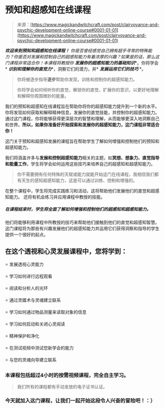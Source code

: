 <!--yml

类别：未分类

日期：2024年06月12日 18:32:17

-->

# 预知和超感知在线课程

> 来源：[https://www.magickandwitchcraft.com/post/clairvoyance-and-psychic-development-online-course#0001-01-01](https://www.magickandwitchcraft.com/post/clairvoyance-and-psychic-development-online-course#0001-01-01)

***欢迎来到预知和超感知在线课程！*** *你是否曾经感觉自己拥有超乎寻常的特殊能力？你是否对发展和控制自己的超感知能力有着浓厚的兴趣？如果是的话，那么这门课程非常适合你！本课程将教授你* ***发展你的超感知能力的基础知识****。你将学会* ***识别和理解你的直觉力****，洞察它们的潜力，并* ***发展运用它们的技巧*** *。

> 你将被逐步指导**逐步**帮助你发现，训练和控制你的超感知能力。
> 
> 你将学会如何倾听你的直觉，解锁你的直觉，扩展你的意识，以更好地理解和解释你周围微妙的能量。

我们的预知和超感知在线课程旨在帮助你将你的超感知能力提升到一个新的水平。你将发现如何获取和解释精神信息，发展你的直觉技能，并控制你的超感知能力。通过这门课程，你将能够获得更深层次的智慧和理解，从而能够更深入地洞察自己和世界。**所以，如果你准备好开始探索和发展你的超感知能力，这门课程非常适合你！**

这门关于预知和超感知发展的课程旨在帮助学生了解如何增强和控制他们的预知和超感知能力。

我们将涵盖许多与**发展和控制超感知能力**相关的主题，如**冥想、想象力、直觉指导和能量工作**。学生将学会如何运用这些技巧来培养自己的超感知和超感知能力。

> 你不需要拥有任何特殊的天赋或能力就能开始这门在线课程，我相信我们都有天生的感知超感知能力，这是可以通过训练、控制和增强的。

在整个课程中，学生将完成实践练习和活动，这将帮助他们发展他们的直觉和超感知能力。 还将有机会练习并应用课程中教授的技能。

##### 在课程结束时，学生将全面了解如何增强和控制他们的超感知和超感知能力。

他们将能够利用课程中所教授的技巧来帮助他们接触到他们的直觉和超感知智慧。这门课程将为那些有兴趣发展他们的超感知能力并运用它们获得洞察和指导的学生提供一个很好的起点。

## 在这个透视和心灵发展课程中，您将学到：

⭐ 发展透视心灵能力

⭐ 学习如何进行远程观看

⭐ 阅读和分析人的光环

⭐ 通过灵媒术与灵魂建立联系

⭐ 学习如何通过物品测量来读取对象的信息

⭐ 学习如何启动和关闭心灵阅读

⭐ 精神保护和净化

⭐ 在测试视频中测试您新学会的能力

⭐ 与您的灵魂向导建立联系

### 本课程包括超过4小时的按需视频课程，完全自主学习。

> 我们所有的课程都有手动发放的电子证书认证。

### 今天就加入这门课程，让我们一起开始这段令人兴奋的冒险吧！：）
